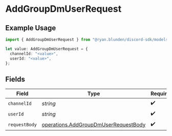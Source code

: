 # AddGroupDmUserRequest

## Example Usage

```typescript
import { AddGroupDmUserRequest } from "@ryan.blunden/discord-sdk/models/operations";

let value: AddGroupDmUserRequest = {
  channelId: "<value>",
  userId: "<value>",
};
```

## Fields

| Field                                                                                        | Type                                                                                         | Required                                                                                     | Description                                                                                  |
| -------------------------------------------------------------------------------------------- | -------------------------------------------------------------------------------------------- | -------------------------------------------------------------------------------------------- | -------------------------------------------------------------------------------------------- |
| `channelId`                                                                                  | *string*                                                                                     | :heavy_check_mark:                                                                           | N/A                                                                                          |
| `userId`                                                                                     | *string*                                                                                     | :heavy_check_mark:                                                                           | N/A                                                                                          |
| `requestBody`                                                                                | [operations.AddGroupDmUserRequestBody](../../models/operations/addgroupdmuserrequestbody.md) | :heavy_check_mark:                                                                           | N/A                                                                                          |